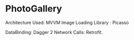# PhotoGallery

Architecture Used: MVVM
Image Loading Library : Picasso

DataBinding: Dagger 2
Network Calls: Retrofit.
